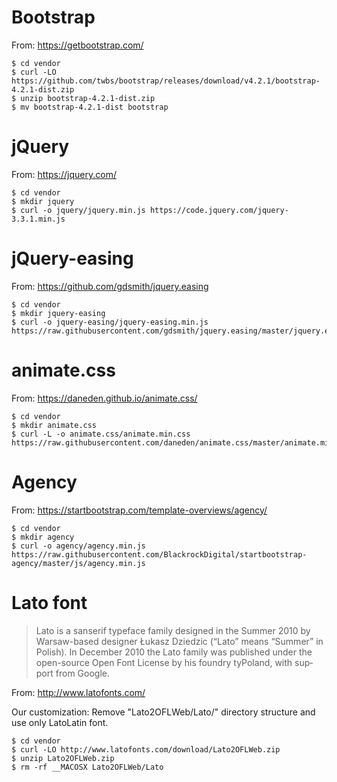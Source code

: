 # Bootstrap

From: https://getbootstrap.com/

```console
$ cd vendor
$ curl -LO https://github.com/twbs/bootstrap/releases/download/v4.2.1/bootstrap-4.2.1-dist.zip
$ unzip bootstrap-4.2.1-dist.zip
$ mv bootstrap-4.2.1-dist bootstrap
```

# jQuery

From: https://jquery.com/

```console
$ cd vendor
$ mkdir jquery
$ curl -o jquery/jquery.min.js https://code.jquery.com/jquery-3.3.1.min.js
```

# jQuery-easing

From: https://github.com/gdsmith/jquery.easing

```console
$ cd vendor
$ mkdir jquery-easing
$ curl -o jquery-easing/jquery-easing.min.js https://raw.githubusercontent.com/gdsmith/jquery.easing/master/jquery.easing.min.js
```

# animate.css

From: https://daneden.github.io/animate.css/

```console
$ cd vendor
$ mkdir animate.css
$ curl -L -o animate.css/animate.min.css https://raw.githubusercontent.com/daneden/animate.css/master/animate.min.css
```

# Agency

From: https://startbootstrap.com/template-overviews/agency/

```console
$ cd vendor
$ mkdir agency
$ curl -o agency/agency.min.js https://raw.githubusercontent.com/BlackrockDigital/startbootstrap-agency/master/js/agency.min.js
```

# Lato font

> Lato is a sanserif type­face fam­ily designed in the Sum­mer 2010 by
> Warsaw-​​based designer Łukasz Dziedzic (“Lato” means “Sum­mer” in Pol­ish).
> In Decem­ber 2010 the Lato fam­ily was pub­lished under the open-​​source Open
> Font License by his foundry tyPoland, with sup­port from Google.

From: http://www.latofonts.com/

Our customization: Remove "Lato2OFLWeb/Lato/" directory structure and use only LatoLatin font.

```console
$ cd vendor
$ curl -LO http://www.latofonts.com/download/Lato2OFLWeb.zip
$ unzip Lato2OFLWeb.zip
$ rm -rf __MACOSX Lato2OFLWeb/Lato
```
